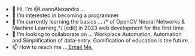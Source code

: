 - 👋 Hi, I’m @LeannAlexandra ... 
- 👀 I’m interested in becoming a programmer
- 🌱 I’m currently learning the basics ... /* of OpenCV Neural Networks & Machine Learning,*/ [edit] in 2023 web development for the first time
- 💞️ I’m looking to collaborate on ... Workplace Automation, Automation and Simplification of data-entry. Gamification of education is the future.  
- 📫 How to reach me ...<a href="mailto:leannalexandraviolet@gmail.com" target="_blank"> Email Me.</a>

<!---
LeannAlexandra/LeannAlexandra is a ✨ special ✨ repository because its `README.md` (this file) appears on your GitHub profile.
You can click the Preview link to take a look at your changes.
--->
